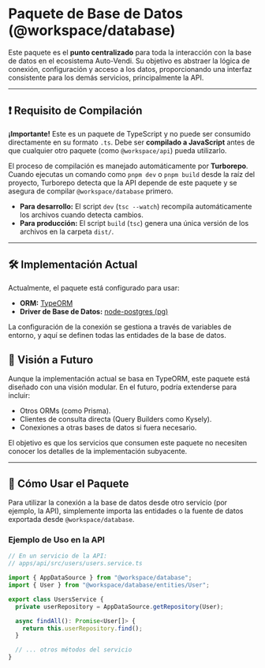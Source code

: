 # Paquete de Base de Datos (@workspace/database)

Este paquete es el **punto centralizado** para toda la interacción con la base de datos en el ecosistema Auto-Vendi. Su objetivo es abstraer la lógica de conexión, configuración y acceso a los datos, proporcionando una interfaz consistente para los demás servicios, principalmente la API.

---

## ❗ Requisito de Compilación

**¡Importante!** Este es un paquete de TypeScript y no puede ser consumido directamente en su formato `.ts`. Debe ser **compilado a JavaScript** antes de que cualquier otro paquete (como `@workspace/api`) pueda utilizarlo.

El proceso de compilación es manejado automáticamente por **Turborepo**. Cuando ejecutas un comando como `pnpm dev` o `pnpm build` desde la raíz del proyecto, Turborepo detecta que la API depende de este paquete y se asegura de compilar `@workspace/database` primero.

-   **Para desarrollo:** El script `dev` (`tsc --watch`) recompila automáticamente los archivos cuando detecta cambios.
-   **Para producción:** El script `build` (`tsc`) genera una única versión de los archivos en la carpeta `dist/`.

---

## 🛠️ Implementación Actual

Actualmente, el paquete está configurado para usar:

-   **ORM:** [TypeORM](https://typeorm.io/)
-   **Driver de Base de Datos:** [node-postgres (pg)](https://node-postgres.com/)

La configuración de la conexión se gestiona a través de variables de entorno, y aquí se definen todas las entidades de la base de datos.

## 🔮 Visión a Futuro

Aunque la implementación actual se basa en TypeORM, este paquete está diseñado con una visión modular. En el futuro, podría extenderse para incluir:

-   Otros ORMs (como Prisma).
-   Clientes de consulta directa (Query Builders como Kysely).
-   Conexiones a otras bases de datos si fuera necesario.

El objetivo es que los servicios que consumen este paquete no necesiten conocer los detalles de la implementación subyacente.

---

## 🚀 Cómo Usar el Paquete

Para utilizar la conexión a la base de datos desde otro servicio (por ejemplo, la API), simplemente importa las entidades o la fuente de datos exportada desde `@workspace/database`.

### Ejemplo de Uso en la API

```typescript
// En un servicio de la API:
// apps/api/src/users/users.service.ts

import { AppDataSource } from "@workspace/database";
import { User } from "@workspace/database/entities/User";

export class UsersService {
  private userRepository = AppDataSource.getRepository(User);

  async findAll(): Promise<User[]> {
    return this.userRepository.find();
  }

  // ... otros métodos del servicio
}
```
